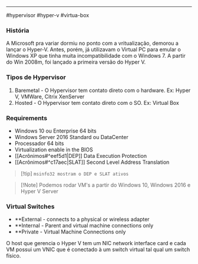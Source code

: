 ----
#hypervisor #hyper-v #virtua-box

### História

A Microsoft pra variar dormiu no ponto com a vritualização, demorou a lançar o Hyper-V. Antes, porém, já utilizavam o Virtual PC para emular o Windows XP que tinha muita incompatibilidade com o Windows 7. A partir do Win 2008m, foi lançado a primeira versão do Hyper V.

### Tipos de Hypervisor

1. Baremetal - O Hypervisor tem contato direto com o hardware. Ex: Hyper V, VMWare, Citrix XenServer
2.  Hosted - O Hypervisor tem contato direto com o SO. Ex: Virtual Box


### Requirements

- Windows 10 ou Enterprise 64 bits
- Windows Server 2016 Standard ou DataCenter
- Processador 64 bits
- Virtualization enable in the BIOS
- [[Acrônimos#^eef5d1|DEP]] Data Execution Protection 
- [[Acrônimos#^c17aec|SLAT]] Second Level Address Translation 

>[!tip] `msinfo32 mostram o DEP e SLAT ativos`
>


>[!Note] Podemos rodar VM's a partir do Windows 10, Windows 2016 e Hyper V Server

 
### Virtual Switches

- **External - connects to a physical or wireless adapter
- **Internal - Parent and virtual machine connections only
- **Private - Virtual Machine Connections only

O host que gerencia o Hyper V tem um NIC  network interface card e cada VM possui um VNIC que é conectado à um switch virtual tal qual um switch físico.
